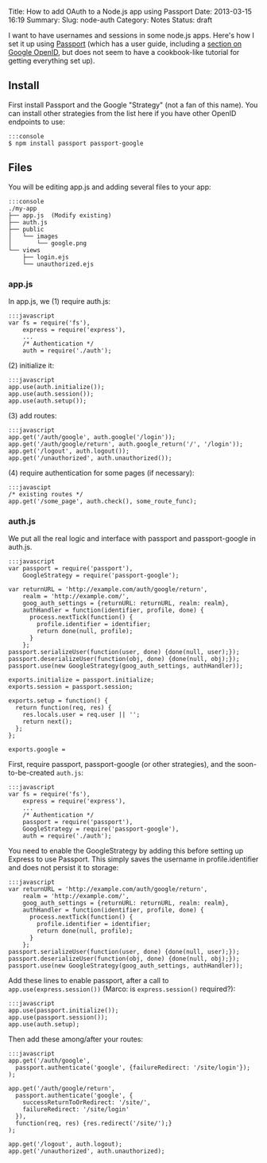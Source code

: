 Title: How to add OAuth to a Node.js app using Passport
Date: 2013-03-15 16:19
Summary:
Slug: node-auth
Category: Notes
Status: draft

I want to have usernames and sessions in some node.js apps.  Here's how I set
it up using [Passport][1] (which has a user guide, including a [section on
Google OpenID][2], but does not seem to have a cookbook-like tutorial for getting
everything set up).

## Install

First install Passport and the Google "Strategy" (not a fan of this name).
You can install other strategies from the list here if you have other OpenID
endpoints to use:

    :::console
    $ npm install passport passport-google

## Files

You will be editing app.js and adding several files to your app:

    :::console
    ./my-app
    ├── app.js  (Modify existing)
    ├── auth.js
    ├── public
    │   └── images
    │       └── google.png
    └── views
        ├── login.ejs
        └── unauthorized.ejs

### app.js

In app.js, we (1) require auth.js:

    :::javascript
    var fs = require('fs'),
        express = require('express'),
        ...
        /* Authentication */
        auth = require('./auth');

(2) initialize it:

    :::javascript
    app.use(auth.initialize());
    app.use(auth.session());
    app.use(auth.setup());

(3) add routes:

    :::javascript
    app.get('/auth/google', auth.google('/login'));
    app.get('/auth/google/return', auth.google_return('/', '/login'));
    app.get('/logout', auth.logout());
    app.get('/unauthorized', auth.unauthorized());

(4) require authentication for some pages (if necessary):

    :::javascipt
    /* existing routes */
    app.get('/some_page', auth.check(), some_route_func);


### auth.js

We put all the real logic and interface with passport and passport-google in
auth.js.

    :::javascript
    var passport = require('passport'),
        GoogleStrategy = require('passport-google');

    var returnURL = 'http://example.com/auth/google/return',
        realm = 'http://example.com/',
        goog_auth_settings = {returnURL: returnURL, realm: realm},
        authHandler = function(identifier, profile, done) {
          process.nextTick(function() {
            profile.identifier = identifier;
            return done(null, profile);
          }
        };
    passport.serializeUser(function(user, done) {done(null, user);});
    passport.deserializeUser(function(obj, done) {done(null, obj);});
    passport.use(new GoogleStrategy(goog_auth_settings, authHandler));

    exports.initialize = passport.initialize;
    exports.session = passport.session;

    exports.setup = function() {
      return function(req, res) {
        res.locals.user = req.user || '';
        return next();
      };
    };

    exports.google = 










First, require passport, passport-google (or other strategies), and the
soon-to-be-created `auth.js`:

    :::javascript
    var fs = require('fs'),
        express = require('express'),
        ...
        /* Authentication */
        passport = require('passport'),
        GoogleStrategy = require('passport-google'),
        auth = require('./auth');

You need to enable the GoogleStrategy by adding this before setting up Express
to use Passport.  This simply saves the username in profile.identifier and
does not persist it to storage:

    :::javascript
    var returnURL = 'http://example.com/auth/google/return',
        realm = 'http://example.com/',
        goog_auth_settings = {returnURL: returnURL, realm: realm},
        authHandler = function(identifier, profile, done) {
          process.nextTick(function() {
            profile.identifier = identifier;
            return done(null, profile);
          }
        };
    passport.serializeUser(function(user, done) {done(null, user);});
    passport.deserializeUser(function(obj, done) {done(null, obj);});
    passport.use(new GoogleStrategy(goog_auth_settings, authHandler));

Add these lines to enable passport, after a call to
`app.use(express.session())` (Marco: is `express.session()` required?):

    :::javascript
    app.use(passport.initialize());
    app.use(passport.session());
    app.use(auth.setup);

Then add these among/after your routes:

    :::javascript
    app.get('/auth/google',
      passport.authenticate('google', {failureRedirect: '/site/login'});
    );

    app.get('/auth/google/return',
      passport.authenticate('google', {
        successReturnToOrRedirect: '/site/',
        failureRedirect: '/site/login'
      }),
      function(req, res) {res.redirect('/site/');}
    );

    app.get('/logout', auth.logout);
    app.get('/unauthorized', auth.unauthorized);


[1]: http://passportjs.org/
[2]: http://passportjs.org/guide/google/
